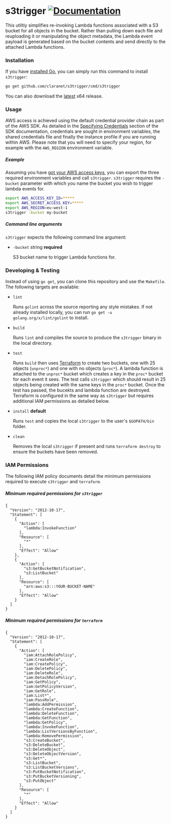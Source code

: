 # s3trigger [![Documentation](https://godoc.org/github.com/claranet/s3trigger?status.svg)](http://godoc.org/github.com/claranet/s3trigger>)

This utiltiy simplifies re-invoking Lambda functions associated with a S3 bucket for all objects in the bucket. Rather
than pulling down each file and reuploading it or manipulating the object metadata, the Lambda event payload is
generated based on the bucket contents and send directly to the attached Lambda functions.

### Installation

If you have [installed Go](http://golang.org/doc/install.html), you can simply run this command
to install `s3trigger`:

```bash
go get github.com/claranet/s3trigger/cmd/s3trigger
```

You can also download the [latest](https://github.com/claranet/s3trigger/releases/latest) x64 release.

### Usage

AWS access is achieved using the default credential provider chain as part of the AWS SDK. As detailed in the
[Specifying Credentials](https://docs.aws.amazon.com/sdk-for-go/v1/developer-guide/configuring-sdk.html) section of the
SDK documentation, credentials are sought in environment variables, the shared credentials file and finally the instance
profile if you are running within AWS. Please note that you will need to specify your region, for example with the
`AWS_REGION` environment variable.

##### Example

Assuming you have [got your AWS access keys](https://docs.aws.amazon.com/sdk-for-go/v1/developer-guide/setting-up.html),
you can export the three required environment variables and call `s3trigger`. `s3trigger` requires the `-bucket`
parameter with which you name the bucket you wish to trigger lambda events for.

```bash
export AWS_ACCESS_KEY_ID=*****
export AWS_SECRET_ACCESS_KEY=*****
export AWS_REGION=eu-west-1
s3trigger -bucket my-bucket 
```

##### Command line arguments

`s3trigger` expects the following command line argument:

- `-bucket` string **required**

  S3 bucket name to trigger Lambda functions for.

### Developing & Testing

Instead of using `go get`, you can clone this repository and use the `Makefile`. The following targets are available:

- `lint`

  Runs `golint` across the source reporting any style mistakes. If not already installed locally, you can run
  `go get -u golang.org/x/lint/golint` to install.
  
- `build`

  Runs `lint` and compiles the source to produce the `s3trigger` binary in the local directory.
  
- `test`

  Runs `build` then uses [Terraform](https://www.terraform.io/) to create two buckets, one with 25 objects (`unproc*`)
  and one with no objects (`proc*`). A lambda function is attached to the `unproc*` bucket which creates a key in the
  `proc*` bucket for each event it sees. The test calls `s3trigger` which should result in 25 objects being created with
  the same keys in the `proc*` bucket. Once the test has passed, the bucekts and lambda function are destroyed.
  Terraform is configured in the same way as `s3trigger` but requires additional IAM permissions as detailed below.

- `install` **default**

  Runs `test` and copies the local `s3trigger` to the user's `$GOPATH/bin` folder.
  
- `clean`

  Removes the local `s3trigger` if present and runs `terraform destroy` to ensure the buckets have been removed.

### IAM Permissions

The following IAM policy documents detail the minimum permissions required to execute `s3trigger` and `terraform`.

##### Minimum required permissions for `s3trigger`

```
{
  "Version": "2012-10-17",
  "Statement": [
    {
      "Action": [
        "lambda:InvokeFunction"
      ],
      "Resource": [
        "*"
      ],
      "Effect": "Allow"
    },
    {
      "Action": [
        "s3:GetBucketNotification",
        "s3:ListBucket"
      ],
      "Resource": [
        "arn:aws:s3:::YOUR-BUCKET-NAME"
      ],
      "Effect": "Allow"
    }
  ]
}
```

##### Minimum required permissions for `terraform`

```
{
  "Version": "2012-10-17",
  "Statement": [
    {
      "Action": [
        "iam:AttachRolePolicy",
        "iam:CreateRole",
        "iam:CreatePolicy",
        "iam:DeletePolicy",
        "iam:DeleteRole",
        "iam:DetachRolePolicy",
        "iam:GetPolicy",
        "iam:GetPolicyVersion",
        "iam:GetRole",
        "iam:List*",
        "iam:PassRole",
        "lambda:AddPermission",
        "lambda:CreateFunction",
        "lambda:DeleteFunction",
        "lambda:GetFunction",
        "lambda:GetPolicy",
        "lambda:InvokeFunction",
        "lambda:ListVersionsByFunction",
        "lambda:RemovePermission",
        "s3:CreateBucket",
        "s3:DeleteBucket",
        "s3:DeleteObject",
        "s3:DeleteObjectVersion",
        "s3:Get*",
        "s3:ListBucket",
        "s3:ListBucketVersions",
        "s3:PutBucketNotification",
        "s3:PutBucketVersioning",
        "s3:PutObject"
      ],
      "Resource": [
        "*"
      ],
      "Effect": "Allow"
    }
  ]
}
``` 